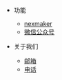 <!-- _navbar.md 上面的导航栏  -->

* 功能

  * [nexmaker](https://www.nexmaker.com)
  * [微信公众号](https://img.zxdmy.com/md/20210129164325.jpg)



* 关于我们
  * [邮箱](contacts/email.md)
  * [电话](zh-contacts/phone.md)
